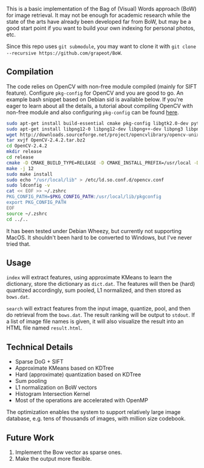 This is a basic implementation of the Bag of (Visual) Words approach (BoW) for image retrieval.
It may not be enough for academic research while the state of the arts have already been developed far from BoW, but may be a good start point if you want to build your own indexing for personal photos, etc.

Since this repo uses `git submodule`, you may want to clone it with `git clone --recursive https://github.com/grapeot/BoW`.

## Compilation

The code relies on OpenCV with non-free module compiled (mainly for SIFT feature).
Configure `pkg-config` for OpenCV and you are good to go.
An example bash snippet based on Debian sid is available below. 
If you're eager to learn about all the details, a tutorial about compiling OpenCV with non-free module and also configuring `pkg-config` can be found [here](http://www.ozbotz.org/opencv-installation/). 

```bash
sudo apt-get install build-essential cmake pkg-config libgtk2.0-dev python-dev python-numpy
sudo apt-get install libpng12-0 libpng12-dev libpng++-dev libpng3 libpnglite-dev zlib1g-dbg zlib1g zlib1g-dev pngtools libjasper-dev libjasper-runtime libjasper1 libjpeg8 libjpeg8-dbg libjpeg62 libjpeg62-dev libjpeg-progs libtiff4 libtiffxx0c2 libtiff-tools libavcodec-dev libavformat-dev libswscale-dev openexr libopenexr6 libopenexr-dev
wget http://downloads.sourceforge.net/project/opencvlibrary/opencv-unix/2.4.2/OpenCV-2.4.2.tar.bz2
tar xvjf OpenCV-2.4.2.tar.bz2
cd OpenCV-2.4.2
mkdir release
cd release
cmake -D CMAKE_BUILD_TYPE=RELEASE -D CMAKE_INSTALL_PREFIX=/usr/local -D BUILD_ZLIB=ON -D BUILD_PYTHON_SUPPORT=ON ..
make -j 12
sudo make install
sudo echo "/usr/local/lib" > /etc/ld.so.conf.d/opencv.conf
sudo ldconfig -v
cat << EOF >> ~/.zshrc
PKG_CONFIG_PATH=$PKG_CONFIG_PATH:/usr/local/lib/pkgconfig
export PKG_CONFIG_PATH
EOF
source ~/.zshrc
cd ../..
```

It has been tested under Debian Wheezy, but currently not supporting MacOS.
It shouldn't been hard to be converted to Windows, but I've never tried that.

## Usage

`index` will extract features, using approximate KMeans to learn the dictionary, store the dictionary as `dict.dat`.
The features will then be (hard) quantized accordingly, sum pooled, L1 normalized, and then stored as `bows.dat`.

`search` will extract features from the input image, quantize, pool, and then do retrieval from the `bows.dat`. 
The result ranking will be output to `stdout`.
If a list of image file names is given, it will also visualize the result into an HTML file named `result.html`.

## Technical Details

* Sparse DoG + SIFT
* Approximate KMeans based on KDTree
* Hard (approximate) quantization based on KDTree
* Sum pooling
* L1 normalization on BoW vectors
* Histogram Intersection Kernel
* Most of the operations are accelerated with OpenMP

The optimization enables the system to support relatively large image database, e.g. tens of thousands of images, with million size codebook.

## Future Work

1. Implement the Bow vector as sparse ones.
2. Make the output more flexible.
